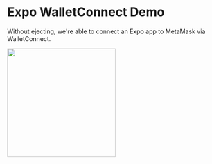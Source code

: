 # Expo WalletConnect Demo

Without ejecting, we're able to connect an Expo app to MetaMask via WalletConnect.

<img src="./Demo.gif" width="250" />
